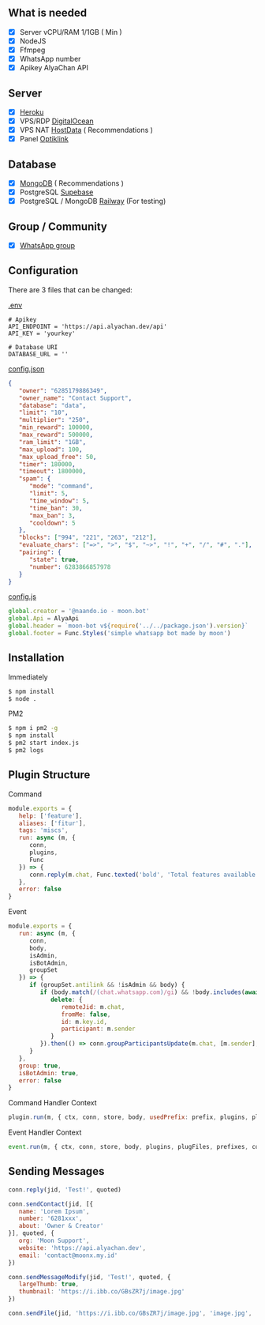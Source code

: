 ## What is needed

- [x] Server vCPU/RAM 1/1GB ( Min )
- [x] NodeJS
- [x] Ffmpeg
- [x] WhatsApp number
- [x] Apikey AlyaChan API

## Server

- [x] [Heroku](https://heroku.com/)
- [x] VPS/RDP [DigitalOcean](https://digitalocean.com/)
- [x] VPS NAT [HostData](https://hostdata.id/) ( Recommendations )
- [x] Panel [Optiklink](https://optiklink.com/)

## Database

- [x] [MongoDB](https://mongodb.com) ( Recommendations )
- [x] PostgreSQL [Supebase](https://supebase.com)
- [x] PostgreSQL / MongoDB [Railway](https://railway.app) (For testing)

## Group / Community

- [x] [WhatsApp group](https://chat.whatsapp.com/GfBgnkz1lAs7NUk7lnzCDk)

## Configuration

There are 3 files that can be changed:

[.env](/.env)
```.env
# Apikey 
API_ENDPOINT = 'https://api.alyachan.dev/api'
API_KEY = 'yourkey'

# Database URI
DATABASE_URL = ''
```

[config.json](/config.json)
```json
{
   "owner": "6285179886349",
   "owner_name": "Contact Support",
   "database": "data",
   "limit": "10",
   "multiplier": "250",
   "min_reward": 100000,
   "max_reward": 500000,
   "ram_limit": "1GB",
   "max_upload": 100,
   "max_upload_free": 50,
   "timer": 180000,
   "timeout": 1800000,
   "spam": {
      "mode": "command",
      "limit": 5,
      "time_window": 5,
      "time_ban": 30,
      "max_ban": 3,
      "cooldown": 5
   },
   "blocks": ["994", "221", "263", "212"],
   "evaluate_chars": ["=>", ">", "$", "~>", "!", "+", "/", "#", "."],
   "pairing": {
      "state": true,
      "number": 6283866857978
   }
}
```

[config.js](/lib/system/config.js)
```javascript
global.creator = '@naando.io - moon.bot'
global.Api = AlyaApi
global.header = `moon-bot v${require('../../package.json').version}`
global.footer = Func.Styles('simple whatsapp bot made by moon')
```

## Installation

Immediately
```bash
$ npm install
$ node .
```

PM2
```bash
$ npm i pm2 -g
$ npm install
$ pm2 start index.js
$ pm2 logs
```

## Plugin Structure

Command
```javascript
module.exports = {
   help: ['feature'],
   aliases: ['fitur'],
   tags: 'miscs',
   run: async (m, {
      conn,
      plugins,
      Func
   }) => {
      conn.reply(m.chat, Func.texted('bold', 'Total features available : [ ' + Func.formatNumber(plugins.size) + ' ]'), m)
   },
   error: false
}
```

Event
```javascript
module.exports = {
   run: async (m, {
      conn,
      body,
      isAdmin,
      isBotAdmin,
      groupSet
   }) => {
      if (groupSet.antilink && !isAdmin && body) {
         if (body.match(/(chat.whatsapp.com)/gi) && !body.includes(await conn.groupInviteCode(m.chat)) || body.match(/(wa.me)/gi)) return conn.sendMessage(m.chat, {
            delete: {
               remoteJid: m.chat,
               fromMe: false,
               id: m.key.id,
               participant: m.sender
            }
         }).then(() => conn.groupParticipantsUpdate(m.chat, [m.sender], 'remove'))
      }
   },
   group: true,
   isBotAdmin: true,
   error: false
}
```

Command Handler Context
```javascript
plugin.run(m, { ctx, conn, store, body, usedPrefix: prefix, plugins, plugFiles, commands, args, command, text, prefixes, core, isCommand, database, env, groupSet, chats, users, setting, isOwner, isPrem, groupMetadata, participants, isAdmin, isBotAdmin, blockList, Func, Scraper })
```

Event Handler Context
```javascript
event.run(m, { ctx, conn, store, body, plugins, plugFiles, prefixes, core, isCommand, database, env, groupSet, chats, users, setting, isOwner, isPrem, groupMetadata, participants, isAdmin, isBotAdmin, blockList, Func, Scraper })
```

## Sending Messages

```javascript
conn.reply(jid, 'Test!', quoted)

conn.sendContact(jid, [{
   name: 'Lorem Ipsum',
   number: '6281xxx',
   about: 'Owner & Creator'
}], quoted, {
   org: 'Moon Support',
   website: 'https://api.alyachan.dev',
   email: 'contact@moonx.my.id'
})

conn.sendMessageModify(jid, 'Test!', quoted, {
   largeThumb: true,
   thumbnail: 'https://i.ibb.co/GBsZR7j/image.jpg'
})

conn.sendFile(jid, 'https://i.ibb.co/GBsZR7j/image.jpg', 'image.jpg', 'Test!', quoted)
```